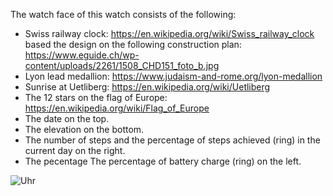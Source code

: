 The watch face of this watch consists of the following:

* Swiss railway clock: https://en.wikipedia.org/wiki/Swiss_railway_clock
  based the design on the following construction plan: https://www.eguide.ch/wp-content/uploads/2261/1508_CHD151_foto_b.jpg
* Lyon lead medallion: https://www.judaism-and-rome.org/lyon-medallion
* Sunrise at Uetliberg: https://en.wikipedia.org/wiki/Uetliberg
* The 12 stars on the flag of Europe: https://en.wikipedia.org/wiki/Flag_of_Europe
* The date on the top.
* The elevation on the bottom.
* The number of steps and the percentage of steps achieved (ring) in the current day on the right.
* The pecentage The percentage of battery charge (ring) on the left.

![Uhr](https://github.com/MartinPetermann/watch-apps/assets/159910240/603f33c1-1648-452c-b123-9c571ef1192d)
